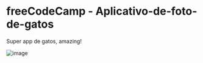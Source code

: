 # freeCodeCamp - Aplicativo-de-foto-de-gatos

Super app de gatos, amazing!

![image](https://github.com/wendhausenn/freeCodeCamp---Aplicativo-de-foto-de-gatos/assets/127610393/28ad221a-0bbe-4afa-a8c1-08aa08f1a91c)

